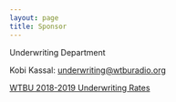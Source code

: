 ```yaml
---
layout: page
title: Sponsor
---
```


Underwriting Department

Kobi Kassal: underwriting@wtburadio.org

[WTBU 2018-2019 Underwriting Rates](http://sites.bu.edu/wtbu/files/2019/02/WTBU-2018-2019-Underwriting-Rates.pdf)